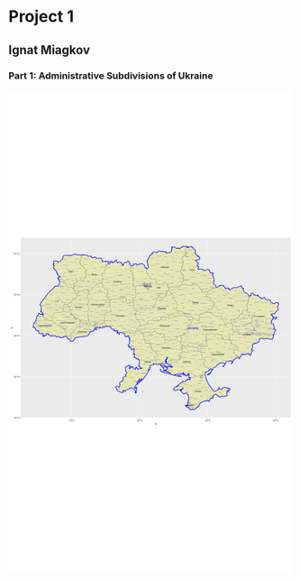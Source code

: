 # Project 1 
## Ignat Miagkov

### Part 1: Administrative Subdivisions of Ukraine
![](https://github.com/ignatius525/data100/blob/master/project_1/ukraine_adm2.png)

